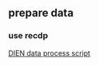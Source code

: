 ## prepare data
### use recdp
[DIEN data process script](https://github.com/oap-project/recdp/tree/master/examples/python_tests/dien)
